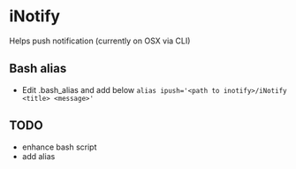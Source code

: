 # iNotify
Helps push notification (currently on OSX via CLI)


## Bash alias
* Edit .bash_alias and add below
	``alias ipush='<path to inotify>/iNotify <title> <message>'``

## TODO
* enhance bash script
* add alias

